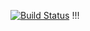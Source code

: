 [![Build Status](https://travis-ci.org/mluukkai/ohtutesti16.svg?branch=master)](https://travis-ci.org/mluukkai/ohtutesti16) !!!
